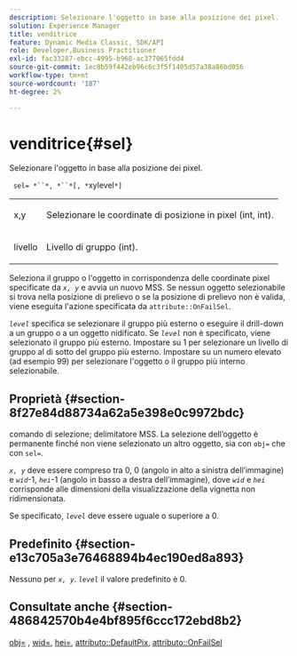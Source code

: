 ```yaml
---
description: Selezionare l'oggetto in base alla posizione dei pixel.
solution: Experience Manager
title: venditrice
feature: Dynamic Media Classic, SDK/API
role: Developer,Business Practitioner
exl-id: fac33287-ebcc-4995-b968-ac377065fdd4
source-git-commit: 1ec8b59f442eb96c6c3f5f1405d57a38a86bd056
workflow-type: tm+mt
source-wordcount: '187'
ht-degree: 2%

---
```


# venditrice{#sel}

Selezionare l&#39;oggetto in base alla posizione dei pixel.

` sel= *``*, *``*[, *`xylevel`*]`

<table id="simpletable_247FF35D791C43D3AB433B8CF49F8C91"> 
 <tr class="strow"> 
  <td class="stentry"> <p> <span class="varname"> x,y  </span> </p> </td> 
  <td class="stentry"> <p>Selezionare le coordinate di posizione in pixel (int, int). </p> </td> 
 </tr> 
 <tr class="strow"> 
  <td class="stentry"> <p> <span class="varname"> livello  </span> </p> </td> 
  <td class="stentry"> <p>Livello di gruppo (int). </p> </td> 
 </tr> 
</table>

Seleziona il gruppo o l&#39;oggetto in corrispondenza delle coordinate pixel specificate da *`x, y`* e avvia un nuovo MSS. Se nessun oggetto selezionabile si trova nella posizione di prelievo o se la posizione di prelievo non è valida, viene eseguita l&#39;azione specificata da `attribute::OnFailSel`.

*`level`* specifica se selezionare il gruppo più esterno o eseguire il drill-down a un gruppo o a un oggetto nidificato. Se *`level`* non è specificato, viene selezionato il gruppo più esterno. Impostare su 1 per selezionare un livello di gruppo al di sotto del gruppo più esterno. Impostare su un numero elevato (ad esempio 99) per selezionare l&#39;oggetto o il gruppo più interno selezionabile.

## Proprietà {#section-8f27e84d88734a62a5e398e0c9972bdc}

comando di selezione; delimitatore MSS. La selezione dell’oggetto è permanente finché non viene selezionato un altro oggetto, sia con `obj=` che con `sel=`.

*`x, y`* deve essere compreso tra 0, 0 (angolo in alto a sinistra dell’immagine) e  *`wid`*-1,  *`hei`*-1 (angolo in basso a destra dell’immagine), dove  *`wid`* e  *`hei`* corrisponde alle dimensioni della visualizzazione della vignetta non ridimensionata.

Se specificato, *`level`* deve essere uguale o superiore a 0.

## Predefinito {#section-e13c705a3e76468894b4ec190ed8a893}

Nessuno per *`x, y`*. *`level`* il valore predefinito è 0.

## Consultate anche {#section-486842570b4e4bf895f6ccc172ebd8b2}

[obj=](../../../../../ir-api/http-protocol/image-rendering-api-ref/c-ir-http-protocol-ref/c-ir-http-protocol-command-reference/r-ir-obj.md#reference-31e7dac7931b4e0eb3c7589f120a1e6a) ,  [wid=](../../../../../ir-api/http-protocol/image-rendering-api-ref/c-ir-http-protocol-ref/c-ir-http-protocol-command-reference/r-ir-wid.md#reference-b7e691b0624941168c94b2749ae233ec),  [hei=](../../../../../ir-api/http-protocol/image-rendering-api-ref/c-ir-http-protocol-ref/c-ir-http-protocol-command-reference/r-ir-hei.md#reference-1c08f60365a94417a39867c09cac5478),  [attributo::DefaultPix](../../../../../ir-api/material-cat/image-rendering-api-ref/c-ir-material-catalog/c-ir-attributes-reference/r-ir-defaultpix.md#reference-102c98f9b5d24d2aaaeb756653fb0e6f),  [attributo::OnFailSel](../../../../../ir-api/material-cat/image-rendering-api-ref/c-ir-material-catalog/c-ir-attributes-reference/r-ir-onfailsel.md#reference-f95e4a4a3c02412b87a2b0acca8a5513)
